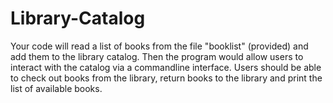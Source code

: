 # Library-Catalog

Your code will read a list of books from the file "booklist" (provided) and add them to the library catalog. 
Then the program would allow users to interact with the catalog via a commandline interface. Users should 
be able to check out books from the library, return books to the library and print the list of available books. 

